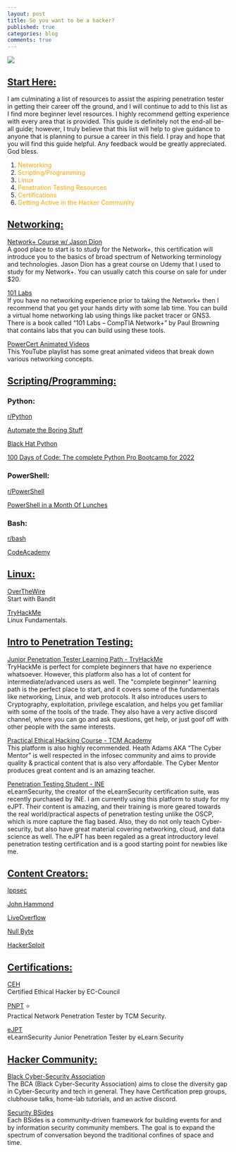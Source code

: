 ```yaml
---
layout: post
title: So you want to be a hacker?
published: true
categories: blog
comments: true
---
```


![]({{site.baseurl}}/images/hackerman.jpg)

## <ins>Start Here:</ins>

I am culminating a list of resources to assist the aspiring penetration tester in getting their career off the ground, and I will continue to add to this list as I find more beginner level resources. I highly recommend getting experience with every area that is provided. This guide is definitely not the end-all be-all guide; however, I truly believe that this list will help to give guidance to anyone that is planning to pursue a career in this field. I pray and hope that you will find this guide helpful. Any feedback would be greatly appreciated. God bless.

1.	<font color="orange">Networking</font>
2.	<font color="orange">Scripting/Programming</font>
3.	<font color="orange">Linux</font>
4.	<font color="orange">Penetration Testing Resources</font>
5.	<font color="orange">Certifications</font>
6.	<font color="orange">Getting Active in the Hacker Community</font>


## <ins>Networking:</ins>

[Network+ Course w/ Jason Dion](https://www.udemy.com/share/1013hiCUocclZVTXQ=/)
<br>A good place to start is to study for the Network+, this certification will introduce you to the basics of broad spectrum of Networking terminology and technologies. Jason Dion has a great course on Udemy that I used to study for my Network+. You can usually catch this course on sale for under $20.

[101 Labs]( https://www.amazon.com/101-Labs-CompTIA-Paul-Browning/dp/1726841294/ref=sr_1_2?dchild=1&keywords=101+labs&qid=1614006944&sr=8-2/)
<br>If you have no networking experience prior to taking the Network+ then I recommend that you get your hands dirty with some lab time. You can build a virtual home networking lab using things like packet tracer or GNS3. There is a book called “101 Labs – CompTIA Network+” by Paul Browning that contains labs that you can build using these tools.

[PowerCert Animated Videos](https://www.youtube.com/watch?v=Mad4kQ5835Y&list=PL7zRJGi6nMRzg0LdsR7F3olyLGoBcIvvg)
<br>This YouTube playlist has some great animated videos that break down various networking concepts.


## <ins>Scripting/Programming:</ins>

### Python:

[r/Python](https://www.reddit.com/r/Python/)

[Automate the Boring Stuff](https://www.amazon.com/Automate-Boring-Stuff-Python-2nd/dp/1593279922?ref_=ast_sto_dp)

[Black Hat Python](https://www.amazon.com/Black-Hat-Python-Programming-Pentesters/dp/1593275900/ref=sr_1_2?dchild=1&keywords=black+hat+python&qid=1616724064&sr=8-2)

[100 Days of Code: The complete Python Pro Bootcamp for 2022](https://www.udemy.com/course/100-days-of-code/)

### PowerShell:

[r/PowerShell](https://www.reddit.com/r/PowerShell/) 

[PowerShell in a Month Of Lunches](https://www.amazon.com/Learn-PowerShell-Scripting-Month-Lunches/dp/1617295094/ref=sr_1_1_sspa?dchild=1&keywords=learn+powershell&qid=1616724170&sr=8-1-spons&psc=1&spLa=ZW5jcnlwdGVkUXVhbGlmaWVyPUExNFI5NjQyS0lGUFlUJmVuY3J5cHRlZElkPUEwNzU5NTY5MUxOQzNURUo0Q1Y3VSZlbmNyeXB0ZWRBZElkPUEwMTQ1ODg1Mjg0UkY0QUtCNVRaMyZ3aWRnZXROYW1lPXNwX2F0ZiZhY3Rpb249Y2xpY2tSZWRpcmVjdCZkb05vdExvZ0NsaWNrPXRydWU=)

### Bash:

[r/bash](https://www.reddit.com/r/bash/)

[CodeAcademy](https://www.codecademy.com/learn/learn-the-command-line/modules/bash-scripting)


## <ins>Linux:</ins>

[OverTheWire](https://overthewire.org/wargames/)
<br>Start with Bandit

[TryHackMe](https://www.tryhackme.com/module/linux-fundamentals)
<br> Linux Fundamentals.


## <ins>Intro to Penetration Testing:</ins> 

[Junior Penetration Tester Learning Path - TryHackMe](https://www.tryhackme.com/path/outline/jrpenetrationtester)
<br>TryHackMe is perfect for complete beginners that have no experience whatsoever. However, this platform also has a lot of content for intermediate/advanced users as well. The "complete beginner" learning path is the perfect place to start, and it covers some of the fundamentals like networking, Linux, and web protocols. It also introduces users to Cryptography, exploitation, privilege escalation, and helps you get familiar with some of the tools of the trade. They also have a very active discord channel, where you can go and ask questions, get help, or just goof off with other people with the same interests.

[Practical Ethical Hacking Course - TCM Academy](https://academy.tcm-sec.com/p/practical-ethical-hacking-the-complete-course)
<br>This platform is also highly recommended. Heath Adams AKA “The Cyber Mentor” is well respected in the infosec community and aims to provide quality & practical content that is also very affordable. The Cyber Mentor produces great content and is an amazing teacher. 

[Penetration Testing Student - INE](https://my.ine.com/path/a223968e-3a74-45ed-884d-2d16760b8bbd)
<br>eLearnSecurity, the creator of the eLearnSecurity certification suite, was recently purchased by INE. I am currently using this platform to study for my eJPT. Their content is amazing, and their training is more geared towards the real world/practical aspects of penetration testing unlike the OSCP, which is more capture the flag based. Also, they do not only teach Cyber-security, but also have great material covering networking, cloud, and data science as well. The eJPT has been regaled as a great introductory level penetration testing certification and is a good starting point for newbies like me.


## <ins>Content Creators:</ins>

[Ippsec](https://www.youtube.com/channel/UCa6eh7gCkpPo5XXUDfygQQA)

[John Hammond](https://www.youtube.com/channel/UCVeW9qkBjo3zosnqUbG7CFw)

[LiveOverflow](https://www.youtube.com/channel/UClcE-kVhqyiHCcjYwcpfj9w)

[Null Byte](https://www.youtube.com/channel/UCgTNupxATBfWmfehv21ym-g)

[HackerSploit](https://www.youtube.com/channel/UC0ZTPkdxlAKf-V33tqXwi3Q)


## <ins>Certifications:</ins>

[CEH](https://cert.eccouncil.org/certified-ethical-hacker.html)
<br>Certified Ethical Hacker by EC-Council

[PNPT](https://certifications.tcm-sec.com/pnpt/) ⭐
<br>Practical Network Penetration Tester by TCM Security. 

[eJPT](https://elearnsecurity.com/product/ejpt-certification/)
<br>eLearnSecurity Junior Penetration Tester by eLearn Security


## <ins>Hacker Community:</ins>

[Black Cyber-Security Association](https://blackcybersecurityassociation.org/)
<br>The BCA (Black Cyber-Security Association) aims to close the diversity gap in Cyber-Security and tech in general. They have Certification prep groups, clubhouse talks, home-lab tutorials, and an active discord. 

[Security BSides](http://www.securitybsides.com/w/page/12194156/FrontPage)
<br>Each BSides is a community-driven framework for building events for and by information security community members. The goal is to expand the spectrum of conversation beyond the traditional confines of space and time.
